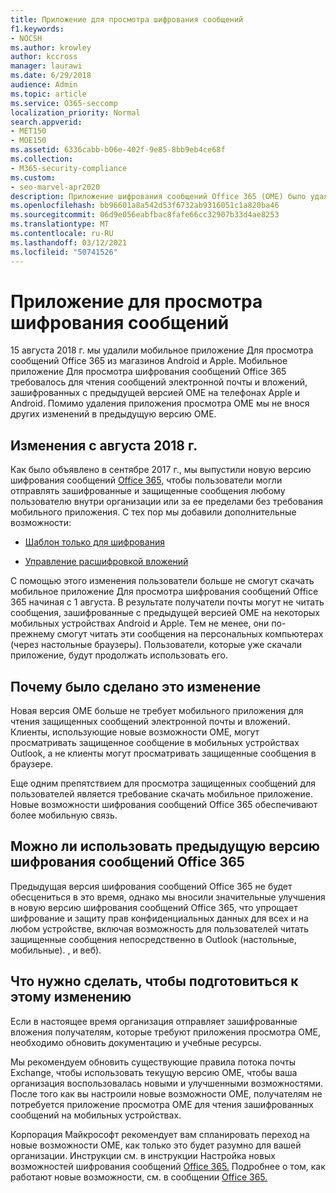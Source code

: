 ```yaml
---
title: Приложение для просмотра шифрования сообщений
f1.keywords:
- NOCSH
ms.author: krowley
author: kccross
manager: laurawi
ms.date: 6/29/2018
audience: Admin
ms.topic: article
ms.service: O365-seccomp
localization_priority: Normal
search.appverid:
- MET150
- MOE150
ms.assetid: 6336cabb-b06e-402f-9e85-8bb9eb4ce68f
ms.collection:
- M365-security-compliance
ms.custom:
- seo-marvel-apr2020
description: Приложение шифрования сообщений Office 365 (OME) было удалено из магазинов Android и Apple в 2018 году.
ms.openlocfilehash: bb96601a8a542d53f6732ab9316051c1a820ba46
ms.sourcegitcommit: 06d9e056eabfbac8fafe66cc32907b33d4ae8253
ms.translationtype: MT
ms.contentlocale: ru-RU
ms.lasthandoff: 03/12/2021
ms.locfileid: "50741526"
---
```

# <a name="deprecating-message-encryption-viewer-app"></a>Приложение для просмотра шифрования сообщений

15 августа 2018 г. мы удалили мобильное приложение Для просмотра сообщений Office 365 из магазинов Android и Apple. Мобильное приложение Для просмотра шифрования сообщений Office 365 требовалось для чтения сообщений электронной почты и вложений, зашифрованных с предыдущей версией OME на телефонах Apple и Android. Помимо удаления приложения просмотра OME мы не внося других изменений в предыдущую версию OME.
  
## <a name="changes-from-august-2018"></a>Изменения с августа 2018 г.

Как было объявлено в сентябре 2017 г., мы выпустили новую версию шифрования сообщений [Office 365,](https://aka.ms/ome2017) чтобы пользователи могли отправлять зашифрованные и защищенные сообщения любому пользователю внутри организации или за ее пределами без требования мобильного приложения. С тех пор мы добавили дополнительные возможности:
  
- [Шаблон только для шифрования](https://aka.ms/encryptonly)

- [Управление расшифровкой вложений](https://techcommunity.microsoft.com/t5/Security-Privacy-and-Compliance/Admin-control-for-attachments-now-available-in-Office-365/ba-p/204007)

С помощью этого изменения пользователи больше не смогут скачать мобильное приложение Для просмотра шифрования сообщений Office 365 начиная с 1 августа. В результате получатели почты могут не читать сообщения, зашифрованные с предыдущей версией OME на некоторых мобильных устройствах Android и Apple. Тем не менее, они по-прежнему смогут читать эти сообщения на персональных компьютерах (через настольные браузеры). Пользователи, которые уже скачали приложение, будут продолжать использовать его.
  
## <a name="why-this-change-was-made"></a>Почему было сделано это изменение

Новая версия OME больше не требует мобильного приложения для чтения защищенных сообщений электронной почты и вложений. Клиенты, использующие новые возможности OME, могут просматривать защищенное сообщение в мобильных устройствах Outlook, а не клиенты могут просматривать защищенные сообщения в браузере.
  
Еще одним препятствием для просмотра защищенных сообщений для пользователей является требование скачать мобильное приложение. Новые возможности шифрования сообщений Office 365 обеспечивают более мобильную связь.
  
## <a name="can-i-still-use-the-previous-version-of-office-365-message-encryption"></a>Можно ли использовать предыдущую версию шифрования сообщений Office 365

Предыдущая версия шифрования сообщений Office 365 не будет обесцениться в это время, однако мы вносили значительные улучшения в новую версию шифрования сообщений Office 365, что упрощает шифрование и защиту прав конфиденциальных данных для всех и на любом устройстве, включая возможность для пользователей читать защищенные сообщения непосредственно в Outlook (настольные, мобильные). , и веб). 
  
## <a name="what-do-i-need-to-do-to-prepare-for-this-change"></a>Что нужно сделать, чтобы подготовиться к этому изменению

Если в настоящее время организация отправляет зашифрованные вложения получателям, которые требуют приложения просмотра OME, необходимо обновить документацию и учебные ресурсы.
  
Мы рекомендуем обновить существующие правила потока почты Exchange, чтобы использовать текущую версию OME, чтобы ваша организация воспользовалась новыми и улучшенными возможностями. После того как вы настроили новые возможности OME, получателям не потребуется приложение просмотра OME для чтения зашифрованных сообщений на мобильных устройствах.
  
Корпорация Майкрософт рекомендует вам спланировать переход на новые возможности OME, как только это будет разумно для вашей организации. Инструкции см. в инструкции Настройка новых возможностей шифрования сообщений [Office 365.](set-up-new-message-encryption-capabilities.md) Подробнее о том, как работают новые возможности, см. в сообщении [Office 365.](ome.md)
  

